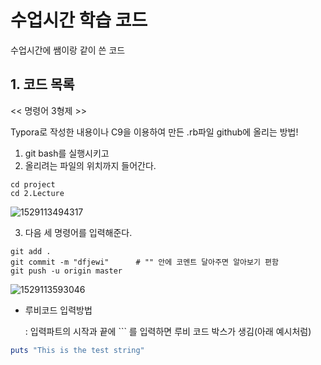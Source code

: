 # 수업시간 학습 코드
수업시간에 쌤이랑 같이 쓴 코드

## 1. 코드 목록
<< 명령어 3형제 >>

Typora로 작성한 내용이나 C9을 이용하여 만든 .rb파일 github에 올리는 방법!

1. git bash를 실행시키고
2. 올리려는 파일의 위치까지 들어간다.

```
cd project
cd 2.Lecture
```

![1529113494317](C:\Users\student\AppData\Local\Temp\1529113494317.png)

3. 다음 세 명령어를 입력해준다.

```
git add .
git commit -m "dfjewi" 		# "" 안에 코멘트 달아주면 알아보기 편함
git push -u origin master
```

![1529113593046](C:\Users\student\AppData\Local\Temp\1529113593046.png)



- 루비코드 입력방법

  : 입력파트의 시작과 끝에 ``` 를 입력하면 루비 코드 박스가 생김(아래 예시처럼)

``` ruby
puts "This is the test string"
```